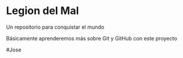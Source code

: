 # Legion del Mal
Un repositorio para conquistar el mundo

Básicamente aprenderemos más sobre Git y GitHub con este proyecto

#Jose